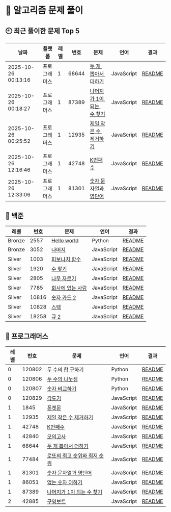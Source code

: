 # 📘 알고리즘 문제 풀이

## 🕘 최근 풀이한 문제 Top 5

| 날짜 | 플랫폼 | 레벨 | 번호 | 문제 | 언어 | 결과 |
|--------|----------|--------|--------|--------|--------|--------|
| 2025-10-26 00:13:16 | 프로그래머스 | 1 | 68644 | [두 개 뽑아서 더하기](프로그래머스/1/68644. 두 개 뽑아서 더하기/두 개 뽑아서 더하기.js) | JavaScript | [README](프로그래머스/1/68644. 두 개 뽑아서 더하기/README.md) |
| 2025-10-26 00:18:27 | 프로그래머스 | 1 | 87389 | [나머지가 1이 되는 수 찾기](프로그래머스/1/87389. 나머지가 1이 되는 수 찾기/나머지가 1이 되는 수 찾기.js) | JavaScript | [README](프로그래머스/1/87389. 나머지가 1이 되는 수 찾기/README.md) |
| 2025-10-26 00:25:52 | 프로그래머스 | 1 | 12935 | [제일 작은 수 제거하기](프로그래머스/1/12935. 제일 작은 수 제거하기/제일 작은 수 제거하기.js) | JavaScript | [README](프로그래머스/1/12935. 제일 작은 수 제거하기/README.md) |
| 2025-10-26 12:16:46 | 프로그래머스 | 1 | 42748 | [K번째수](프로그래머스/1/42748. K번째수/K번째수.js) | JavaScript | [README](프로그래머스/1/42748. K번째수/README.md) |
| 2025-10-26 12:33:06 | 프로그래머스 | 1 | 81301 | [숫자 문자열과 영단어](프로그래머스/1/81301. 숫자 문자열과 영단어/숫자 문자열과 영단어.js) | JavaScript | [README](프로그래머스/1/81301. 숫자 문자열과 영단어/README.md) |
## 📂 백준

| 레벨 | 번호 | 문제 | 언어 | 결과 |
|------|------|--------|--------|--------|
| Bronze | 2557 | [Hello world](백준/Bronze/2557. Hello World/Hello World.py) | Python | [README](백준/Bronze/2557. Hello World/README.md) |
| Bronze | 3052 | [나머지](백준/Bronze/3052. 나머지/나머지.js) | JavaScript | [README](백준/Bronze/3052. 나머지/README.md) |
| Silver | 1003 | [피보나치 함수](백준/Silver/1003. 피보나치 함수/피보나치 함수.js) | JavaScript | [README](백준/Silver/1003. 피보나치 함수/README.md) |
| Silver | 1920 | [수 찾기](백준/Silver/1920. 수 찾기/수 찾기.js) | JavaScript | [README](백준/Silver/1920. 수 찾기/README.md) |
| Silver | 2805 | [나무 자르기](백준/Silver/2805. 나무 자르기/나무 자르기.js) | JavaScript | [README](백준/Silver/2805. 나무 자르기/README.md) |
| Silver | 7785 | [회사에 있는 사람](백준/Silver/7785. 회사에 있는 사람/회사에 있는 사람.js) | JavaScript | [README](백준/Silver/7785. 회사에 있는 사람/README.md) |
| Silver | 10816 | [숫자 카드 2](백준/Silver/10816. 숫자 카드 2/숫자 카드 2.js) | JavaScript | [README](백준/Silver/10816. 숫자 카드 2/README.md) |
| Silver | 10828 | [스택](백준/Silver/10828. 스택/스택.js) | JavaScript | [README](백준/Silver/10828. 스택/README.md) |
| Silver | 18258 | [큐 2](백준/Silver/18258. 큐 2/큐 2.js) | JavaScript | [README](백준/Silver/18258. 큐 2/README.md) |

## 📂 프로그래머스

| 레벨 | 번호 | 문제 | 언어 | 결과 |
|------|------|--------|--------|--------|
| 0 | 120802 | [두 수의 합 구하기](프로그래머스/0/120802. 두 수의 합 구하기/두 수의 합 구하기.py) | Python | [README](프로그래머스/0/120802. 두 수의 합 구하기/README.md) |
| 0 | 120806 | [두 수의 나눗셈](프로그래머스/0/120806. 두 수의 나눗셈/두 수의 나눗셈.py) | Python | [README](프로그래머스/0/120806. 두 수의 나눗셈/README.md) |
| 0 | 120807 | [숫자 비교하기](프로그래머스/0/120807. 숫자 비교하기/숫자 비교하기.py) | Python | [README](프로그래머스/0/120807. 숫자 비교하기/README.md) |
| 0 | 120829 | [각도기](프로그래머스/0/120829. 각도기/각도기.js) | JavaScript | [README](프로그래머스/0/120829. 각도기/README.md) |
| 1 | 1845 | [폰켓몬](프로그래머스/1/1845. 폰켓몬/폰켓몬.js) | JavaScript | [README](프로그래머스/1/1845. 폰켓몬/README.md) |
| 1 | 12935 | [제일 작은 수 제거하기](프로그래머스/1/12935. 제일 작은 수 제거하기/제일 작은 수 제거하기.js) | JavaScript | [README](프로그래머스/1/12935. 제일 작은 수 제거하기/README.md) |
| 1 | 42748 | [K번째수](프로그래머스/1/42748. K번째수/K번째수.js) | JavaScript | [README](프로그래머스/1/42748. K번째수/README.md) |
| 1 | 42840 | [모의고사](프로그래머스/1/42840. 모의고사/모의고사.js) | JavaScript | [README](프로그래머스/1/42840. 모의고사/README.md) |
| 1 | 68644 | [두 개 뽑아서 더하기](프로그래머스/1/68644. 두 개 뽑아서 더하기/두 개 뽑아서 더하기.js) | JavaScript | [README](프로그래머스/1/68644. 두 개 뽑아서 더하기/README.md) |
| 1 | 77484 | [로또의 최고 순위와 최저 순위](프로그래머스/1/77484. 로또의 최고 순위와 최저 순위/로또의 최고 순위와 최저 순위.js) | JavaScript | [README](프로그래머스/1/77484. 로또의 최고 순위와 최저 순위/README.md) |
| 1 | 81301 | [숫자 문자열과 영단어](프로그래머스/1/81301. 숫자 문자열과 영단어/숫자 문자열과 영단어.js) | JavaScript | [README](프로그래머스/1/81301. 숫자 문자열과 영단어/README.md) |
| 1 | 86051 | [없는 숫자 더하기](프로그래머스/1/86051. 없는 숫자 더하기/없는 숫자 더하기.js) | JavaScript | [README](프로그래머스/1/86051. 없는 숫자 더하기/README.md) |
| 1 | 87389 | [나머지가 1이 되는 수 찾기](프로그래머스/1/87389. 나머지가 1이 되는 수 찾기/나머지가 1이 되는 수 찾기.js) | JavaScript | [README](프로그래머스/1/87389. 나머지가 1이 되는 수 찾기/README.md) |
| 2 | 42885 | [구명보트](프로그래머스/2/42885. 구명보트/구명보트.js) | JavaScript | [README](프로그래머스/2/42885. 구명보트/README.md) |
